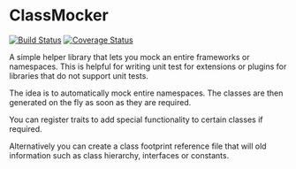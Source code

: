 # ClassMocker 
[![Build Status](https://travis-ci.org/jsiefer/class-mocker.svg?branch=master)](https://travis-ci.org/jsiefer/class-mocker)
[![Coverage Status](https://coveralls.io/repos/github/jsiefer/class-mocker/badge.svg?branch=master)](https://coveralls.io/github/jsiefer/class-mocker?branch=master)

A simple helper library that lets you mock an entire frameworks or namespaces. 
This is helpful for writing unit test for extensions or plugins for libraries that
do not support unit tests.

The idea is to automatically mock  entire namespaces. The classes are then generated
on the fly as soon as they are required.

You can register traits to add special functionality to certain classes if required.

Alternatively you can create a class footprint reference file that will old information
such as class hierarchy, interfaces or constants.
